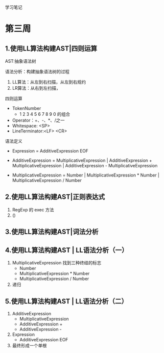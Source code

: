 学习笔记

# 第三周


## 1.使用LL算法构建AST|四则运算

AST:抽象语法树

语法分析：构建抽象语法树的过程
 1. LL算法：从左到右扫描，从左到右规约
 2. LR算法：从右到左扫描，

四则运算
 * TokenNumber
    * 1 2 3 4 5 6 7 8 9 0 的组合
 * Operator：+、-、*、/之一
 * Whitespace: \<SP>
 * LineTerminator:\<LF> \<CR>
  
语法定义
 * Expression = AdditiveExpression EOF
  
 * AdditiveExpression = MultiplicativeExpression | AdditiveExpression + MultiplicativeExpression |  AdditiveExpression - MultiplicativeExpression
  
 * MultiplicativeExpression = Number | MultiplicativeExpression * Number | MultiplicativeExpression / Number


## 2.使用LL算法构建AST|正则表达式
1. RegExp 的 exec 方法
2. ()
## 3.使用LL算法构建AST|词法分析

## 4.使用LL算法构建AST | LL语法分析（一）

1. MultiplicativeExpression 找到三种终结的标志
    * Number
    * MultiplicativeExpression * Number
    * MultiplicativeExpression / Number
2. 递归

## 5.使用LL算法构建AST | LL语法分析（二）

1. AdditiveExpression 
    * MultiplicativeExpression
    * AdditiveExpression + 
    * AdditiveExpression - 
2. Expression
    * AdditiveExpression EOF
3. 最终形成一个单根

